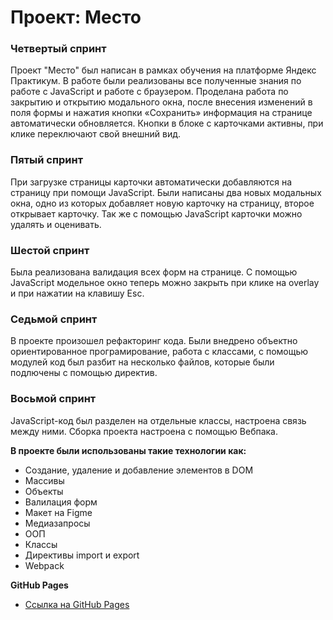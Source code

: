 # Проект: Место

### Четвертый спринт

Проект "Место" был написан в рамках обучения на платформе Яндекс Практикум. В работе были реализованы все полученные знания по работе с JavaScript и работе с браузером. Проделана работа по закрытию и открытию модального окна, после внесения изменений в поля формы и нажатия кнопки «Сохранить» информация на странице автоматически обновляется. Кнопки в блоке с карточками активны, при клике переключают свой внешний вид.

### Пятый спринт

При загрузке страницы карточки автоматически добавляются на страницу при помощи JavaScript. Были написаны два новых модальных окна, одно из которых добавляет новую карточку на страницу, второе открывает карточку. Так же с помощью JavaScript карточки можно удалять и оценивать.

### Шестой спринт

Была реализована валидация всех форм на странице. С помощью JavaScript модельное окно теперь можно закрыть при клике на overlay и при нажатии на клавишу Esc.

### Седьмой спринт

В проекте произошел рефакторинг кода. Были внедрено объектно ориентированное програмирование, работа с классами, с помощью модулей код был разбит на несколько файлов, которые были подлючены с помощью директив.

### Восьмой спринт

JavaScript-код был разделен на отдельные классы, настроена связь между ними.
Сборка проекта настроена с помощью Вебпака.

**В проекте были использованы такие технологии как:**

* Создание, удаление и добавление элементов в DOM
* Массивы
* Объекты
* Валилация форм
* Макет на Figme
* Медиазапросы
* ООП
* Классы
* Директивы import и export
* Webpack


**GitHub Pages**

* [Ссылка на GitHub Pages](https://salnivlada.github.io/mesto/)
